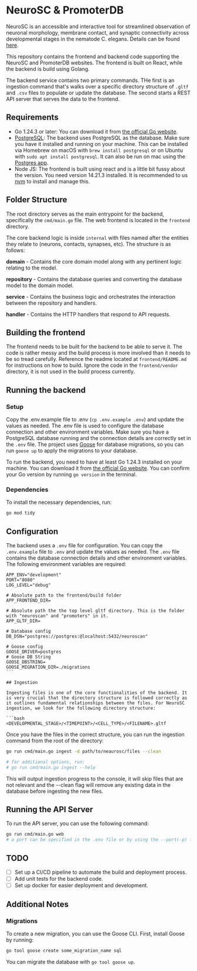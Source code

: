 # NeuroSC & PromoterDB

NeuroSC is an accessible and interactive tool for streamlined observation of neuronal morphology, membrane contact, and synaptic connectivity across developmental stages in the nematode C. elegans. Details can be found [here](https://elifesciences.org/reviewed-preprints/103977v1).

This repository contains the frontend and backend code supporting the NeuroSC and PromoterDB websites. The frontend is built on React, while the backend is build using Golang.

The backend service contains two primary commands. THe first is an ingestion command that's walks over a specific directory structure of `.gltf` and `.csv` files to populate or update the database. The second starts a REST API server that serves the data to the frontend.

## Requirements

- Go 1.24.3 or later: You can download it from [the official Go website](https://go.dev/dl/).
- [PostgreSQL](https://www.postgresql.org): The backend uses PostgreSQL as the database. Make sure you have it installed and running on your machine. This can be installed via Homebrew on macOS with `brew install postgresql` or on Ubuntu with `sudo apt install postgresql`. It can also be run on mac using the [Postgres app](https://postgresapp.com/downloads.html).
- Node JS: The frontend is built using react and is a little bit fussy about the version. You need version 14.21.3 installed. It is recommended to us [nvm](https://github.com/nvm-sh/nvm) to install and manage this.

## Folder Structure

The root directory serves as the main entrypoint for the backend, specifically the `cmd/main.go` file. The web frontend is located in the `frontend` directory.

The core backend logic is inside `internal` with files named after the entities they relate to (neurons, contacts, synapses, etc). The structure is as follows:

**domain** - Contains the core domain model along with any pertinent logic relating to the model.

**repository** - Contains the database queries and converting the database model to the domain model.

**service** - Contains the business logic and orchestrates the interaction between the repository and handlers.

**handler** - Contains the HTTP handlers that respond to API requests.

## Building the frontend

The frontend needs to be built for the backend to be able to serve it. The code is rather messy and the build process is more involved than it needs to be so tread carefully. Reference the readme located at `frontend/README.md` for instructions on how to build. Ignore the code in the `frontend/vendor` directory, it is not used in the build process currently.

## Running the backend

### Setup

Copy the .env.example file to .env (`cp .env.example .env`) and update the values as needed. The .env file is used to configure the database connection and other environment variables. Make sure you have a PostgreSQL database running and the connection details are correctly set in the `.env` file. The project uses [Goose](https://github.com/pressly/goose) for database migrations, so you can run `goose up` to apply the migrations to your database.

To run the backend, you need to have at least Go 1.24.3 installed on your machine. You can download it from [the official Go website](https://go.dev/dl/). You can confirm your Go version by running `go version` in the terminal.

### Dependencies

To install the necessary dependencies, run:

```bash
go mod tidy
```

## Configuration

The backend uses a `.env` file for configuration. You can copy the `.env.example` file to `.env` and update the values as needed. The `.env` file contains the database connection details and other environment variables.
The following environment variables are required:

````env
APP_ENV="development"
PORT="8080"
LOG_LEVEL="debug"

# Absolute path to the frontend/build folder
APP_FRONTEND_DIR=

# Absolute path the the top level gltf directory. This is the folder with "neuroscan" and "promoters" in it.
APP_GLTF_DIR=

# Database config
DB_DSN="postgres://postgres:@localhost:5432/neuroscan"

# Goose config
GOOSE_DRIVER=postgres
# Goose DB String
GOOSE_DBSTRING=
GOOSE_MIGRATION_DIR=./migrations
```

## Ingestion

Ingesting files is one of the core functionalities of the backend. It is very crucial that the directory structure is followed correctly as it outlines fundamental relationships between the files. For NeuroSC ingestion, we look for the following directory structure:

```bash
<DEVELOPMENTAL_STAGE>/<TIMEPOINT>/<CELL_TYPE>/<FILENAME>.gltf
````

Once you have the files in the correct structure, you can run the ingestion command from the root of the directory:

```bash
go run cmd/main.go ingest -d path/to/neaurosc/files --clean

# for additional options, run:
# go run cmd/main.go ingest --help
```

This will output ingestion progress to the console, it will skip files that are not relevant and the --clean flag will remove any existing data in the database before ingesting the new files.

## Running the API Server

To run the API server, you can use the following command:

```bash
go run cmd/main.go web
# a port can be specified in the .env file or by using the --port(-p) flag. The flag will override the .env file. The default port is 8080.
```

## TODO

- [ ] Set up a CI/CD pipeline to automate the build and deployment process.
- [ ] Add unit tests for the backend code.
- [ ] Set up docker for easier deployment and development.

## Additional Notes

### Migrations

To create a new migration, you can use the Goose CLI. First, install Goose by running:

```bash
go tool goose create some_migration_name sql
```

You can migrate the database with `go tool goose up`.
